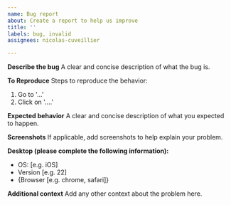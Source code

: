 ```yaml
---
name: Bug report
about: Create a report to help us improve
title: ''
labels: bug, invalid
assignees: nicolas-cuveillier

---
```


**Describe the bug**
A clear and concise description of what the bug is.

**To Reproduce**
Steps to reproduce the behavior:
1. Go to '...'
2. Click on '....'

**Expected behavior**
A clear and concise description of what you expected to happen.

**Screenshots**
If applicable, add screenshots to help explain your problem.

**Desktop (please complete the following information):**
 - OS: [e.g. iOS]
 - Version [e.g. 22]
 - {Browser [e.g. chrome, safari]}

**Additional context**
Add any other context about the problem here.
